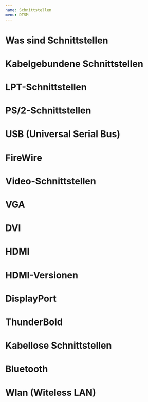 ```yaml
---
name: Schnittstellen
menu: DTSM
---
```


# Was sind Schnittstellen

# Kabelgebundene Schnittstellen

# LPT-Schnittstellen

# PS/2-Schnittstellen

# USB (Universal Serial Bus)

# FireWire

# Video-Schnittstellen

# VGA

# DVI

# HDMI

# HDMI-Versionen

# DisplayPort

# ThunderBold

# Kabellose Schnittstellen

# Bluetooth

# Wlan (Witeless LAN) 